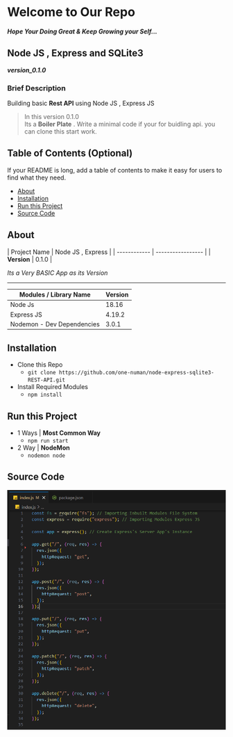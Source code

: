 # Welcome to Our Repo

**_Hope Your Doing Great & Keep Growing your Self..._**

## Node JS , Express and SQLite3

**_version_0.1.0_**

<!-- ## Its [Name and URL](https://github.com/one-numan/django-RBAC-Employee-Management-System-With-API) _version1.0.1_ -->

### Brief Description

Building basic **Rest API** using Node JS , Express JS

> In this version 0.1.0 <br>
> Its a **Boiler Plate** .
> Write a minimal code if your for buidling api. you can clone this start work.

## Table of Contents (Optional)

If your README is long, add a table of contents to make it easy for users to find what they need.

- [About](#about)
- [Installation](#installation)
- [Run this Project](#run)
- [Source Code](#source_code)

## About

<a name='about'></a>
| Project Name | Node JS , Express |
| ------------ | ----------------- |
| **Version** | 0.1.0 |

_Its a Very BASIC App as its Version_

---

| Modules / Library Name     | Version |
| -------------------------- | ------- |
| Node Js                    | 18.16   |
| Express JS                 | 4.19.2  |
| Nodemon - Dev Dependencies | 3.0.1   |

## Installation

<a name='installation'></a>

- Clone this Repo
  - `git clone https://github.com/one-numan/node-express-sqlite3-REST-API.git`
- Install Required Modules
  - `npm install`

## Run this Project

<a name='run'></a>

- 1 Ways | **Most Common Way**
  - `npm run start`
- 2 Way | **NodeMon**
  - `nodemon node`

## Source Code

<a name='source_code'></a>

![First Version Of API End Point](/docs/screenshots/api_endpoint1.png)
